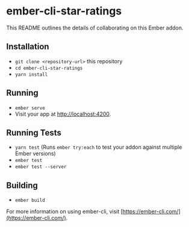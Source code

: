 # ember-cli-star-ratings

This README outlines the details of collaborating on this Ember addon.

## Installation

* `git clone <repository-url>` this repository
* `cd ember-cli-star-ratings`
* `yarn install`

## Running

* `ember serve`
* Visit your app at [http://localhost:4200](http://localhost:4200).

## Running Tests

* `yarn test` (Runs `ember try:each` to test your addon against multiple Ember versions)
* `ember test`
* `ember test --server`

## Building

* `ember build`

For more information on using ember-cli, visit [https://ember-cli.com/](https://ember-cli.com/).
